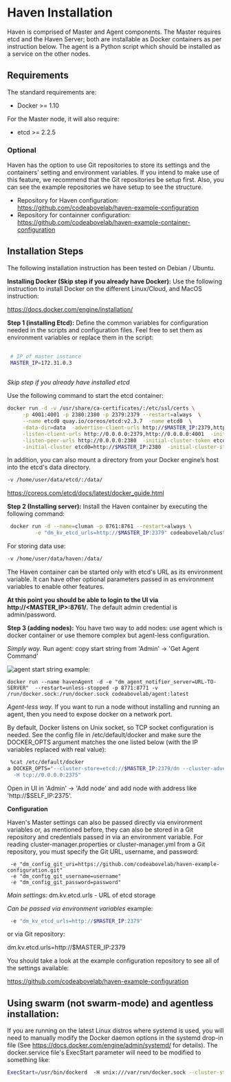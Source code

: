 # Haven Installation

Haven is comprised of Master and Agent components. The Master requires etcd and the Haven Server; both are installable as Docker containers as per instruction below.  The agent is a Python script which should be installed as a service on the other nodes. 

## Requirements

 The standard requirements are: 
 
 * Docker >= 1.10
 
For the Master node, it will also require:
 
 * etcd >= 2.2.5

### Optional 

Haven has the option to use Git repositories to store its settings and the containers' setting and environment variables. If
you intend to make use of this feature, we recommend that the Git repositories be setup first.  Also, you can see the example
repositories we have setup to see the structure.

* Repository for Haven configuration: https://github.com/codeabovelab/haven-example-configuration
* Repository for containner configuration: https://github.com/codeabovelab/haven-example-container-configuration

## Installation Steps

The following installation instruction has been tested on Debian / Ubuntu.

**Installing Docker (Skip step if you already have Docker):**
Use the following instruction to install Docker on the different Linux/Cloud, 
and MacOS instruction:
 
 https://docs.docker.com/engine/installation/

**Step 1 (installing Etcd):** 
Define the common variables for configuration needed in the scripts and configuration files.  Feel free to set them as environment variables or replace them in the script:
 
```sh
 
 # IP of master instance
 MASTER_IP=172.31.0.3 
 
```

*Skip step if you already have installed etcd* 

Use the following command to start the etcd container: 
```sh
docker run -d -v /usr/share/ca-certificates/:/etc/ssl/certs \
     -p 4001:4001 -p 2380:2380 -p 2379:2379 --restart=always  \
     --name etcd0 quay.io/coreos/etcd:v2.3.7  -name etcd0  \
     -data-dir=data  -advertise-client-urls http://$MASTER_IP:2379,http://$MASTER_IP:4001 \
     -listen-client-urls http://0.0.0.0:2379,http://0.0.0.0:4001  -initial-advertise-peer-urls http://$MASTER_IP:2380 \
     -listen-peer-urls http://0.0.0.0:2380  -initial-cluster-token etcd-cluster-1 \
     -initial-cluster etcd0=http://$MASTER_IP:2380  -initial-cluster-state new

```
In addition, you can also mount a directory from your Docker engine’s host into the etcd's data directory.
```sh
-v /home/user/data/etcd/:/data/
```
https://coreos.com/etcd/docs/latest/docker_guide.html

**Step 2 (Installing server):** 
Install the Haven container by executing the following command:
 
```sh
 docker run -d --name=cluman -p 8761:8761 --restart=always \
         -e "dm_kv_etcd_urls=http://$MASTER_IP:2379" codeabovelab/cluster-manager

```
For storing data use:
```sh
-v /home/user/data/haven:/data/

```
 
The Haven container can be started only with etcd's URL as its environment variable. It can have other optional parameters passed in as environment variables to enable other features. 

**At this point you should be able to login to the UI via http://<MASTER_IP>:8761/.**  The default admin credential is 
admin/password.

**Step 3 (adding nodes):** 
You have two way to add nodes: use agent which is docker container or use themore complex but agent-less configuration.

_Simply way._ Run agent:
copy start string from 'Admin' -> 'Get Agent Command'

![agent](https://raw.githubusercontent.com/codeabovelab/haven-platform/master/doc/img/agent.png)
start string example:

```
docker run --name havenAgent -d -e "dm_agent_notifier_server=URL-TO-SERVER"  --restart=unless-stopped -p 8771:8771 -v /run/docker.sock:/run/docker.sock codeabovelab/agent:latest
```

_Agent-less way._ If you want to run a node without installing and running an agent, then you need to expose docker on a network port.

By default, Docker listens on Unix socket, so TCP socket configuration is needed. See the config file in /etc/default/docker 
and make sure the DOCKER_OPTS argument matches the one listed below (with the IP variables replaced with real value):
  
```sh
 %cat /etc/default/docker
a DOCKER_OPTS="--cluster-store=etcd://$MASTER_IP:2379/dn --cluster-advertise=$SELF_IP:2375 \
  -H tcp://0.0.0.0:2375"
```
Open in UI in 'Admin' -> 'Add node' and add node with address like 'http://$SELF_IP:2375'.


**Configuration**

Haven's Master settings can also be passed directly via environment variables or, as mentioned before, they can also be stored in a Git repository and credentials passed in via an environment variable. For reading cluster-manager.properties or cluster-manager.yml from a Git repository, you must specify the Git URL, username, and password:

```properties
 -e "dm_config_git_uri=https://github.com/codeabovelab/haven-example-configuration.git"
 -e "dm_config_git_username=username"
 -e "dm_config_git_password=password"
```

*Main settings:*
dm.kv.etcd.urls - URL of etcd storage

*Can be passed via environment variables*
example: 
```sh
 -e "dm_kv_etcd_urls=http://$MASTER_IP:2379" 
```
or via Git repository:

dm.kv.etcd.urls=http://$MASTER_IP:2379

You should take a look at the example configuration repository to see all of the settings available:

https://github.com/codeabovelab/haven-example-configuration

  
## Using swarm (not swarm-mode) and agentless installation: ##
If you are running on the latest Linux distros where systemd is used, you will need to manually modify the Docker daemon options in the systemd drop-in file (See https://docs.docker.com/engine/admin/systemd/ for details). The docker.service file's 
ExecStart parameter will need to be modified to something like:
```sh
ExecStart=/usr/bin/dockerd  -H unix:///var/run/docker.sock --cluster-store=etcd://<MASTER_IP>:2379/dn --cluster-advertise=eth0:2375 -H tcp://0.0.0.0:2375
```
